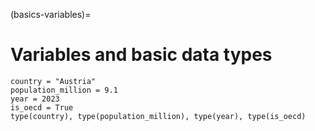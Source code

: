 (basics-variables)=
# Variables and basic data types

```{code-cell} python
country = "Austria"
population_million = 9.1
year = 2023
is_oecd = True
type(country), type(population_million), type(year), type(is_oecd)